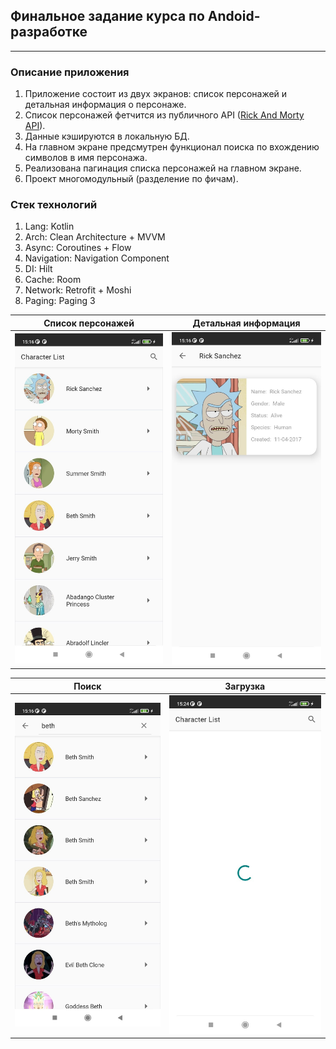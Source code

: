 ## Финальное задание курса по Andoid-разработке
___

### Описание приложения
1. Приложение состоит из двух экранов: список персонажей и детальная информация о персонаже.
2. Список персонажей фетчится из публичного API ([Rick And Morty API](https://rickandmortyapi.com/documentation)).
3. Данные кэшируются в локальную БД.
4. На главном экране предсмутрен функционал поиска по вхождению символов в имя персонажа.
5. Реализована пагинация списка персонажей на главном экране.
6. Проект многомодульный (разделение по фичам).

### Стек технологий
1. Lang: Kotlin
2. Arch: Clean Architecture + MVVM
3. Async: Coroutines + Flow
4. Navigation: Navigation Component
5. DI: Hilt
6. Cache: Room
7. Network: Retrofit + Moshi
8. Paging: Paging 3

Список персонажей          |  Детальная информация
:-------------------------:|:-------------------------:
![image](screenshots/1.jpg)|  ![image](screenshots/2.jpg)

Поиск                      |  Загрузка
:-------------------------:|:-------------------------:
![image](screenshots/3.jpg)| ![image](screenshots/4.jpg)
